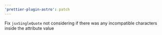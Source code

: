 ```yaml
---
'prettier-plugin-astro': patch
---
```


Fix `jsxSingleQuote` not considering if there was any incompatible characters inside the attribute value
